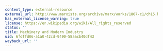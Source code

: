 ```yaml
---
content_type: external-resource
external_url: http://www.marxists.org/archive/marx/works/1867-c1/ch15.htm
has_external_license_warning: true
license: https://en.wikipedia.org/wiki/All_rights_reserved
status: ''
title: Machinery and Modern Industry
uid: 6fdffd06-a1a0-42cd-9490-58aacb40df43
wayback_url: ''
---
```

